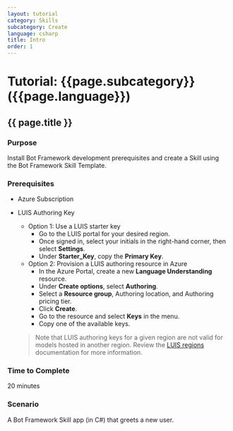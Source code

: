 ```yaml
---
layout: tutorial
category: Skills
subcategory: Create
language: csharp
title: Intro
order: 1
---
```


# Tutorial: {{page.subcategory}} ({{page.language}})

## {{ page.title }}

### Purpose

Install Bot Framework development prerequisites and create a Skill using the Bot Framework Skill Template.

### Prerequisites

- Azure Subscription
- LUIS Authoring Key
    - Option 1: Use a LUIS starter key
        - Go to the LUIS portal for your desired region.
        - Once signed in, select your initials in the right-hand corner, then select **Settings**.
        - Under **Starter_Key**, copy the **Primary Key**.
    - Option 2: Provision a LUIS authoring resource in Azure
        - In the Azure Portal, create a new **Language Understanding** resource.
        - Under **Create options**, select **Authoring**.
        - Select a **Resource group**, Authoring location, and Authoring pricing tier. 
        - Click **Create**.
        - Go to the resource and select **Keys** in the menu.
        - Copy one of the available keys.
    
    > Note that LUIS authoring keys for a given region are not valid for models hosted in another region. Review the [LUIS regions](https://docs.microsoft.com/en-us/azure/cognitive-services/luis/luis-reference-regions) documentation for more information.

### Time to Complete

20 minutes

### Scenario

A Bot Framework Skill app (in C#) that greets a new user.
